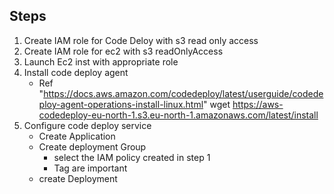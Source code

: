 ## Steps
1. Create IAM role for Code Deloy with s3 read only access
2. Create IAM role for ec2 with s3 readOnlyAccess
3. Launch Ec2 inst with appropriate role
4. Install code deploy agent
    - Ref "https://docs.aws.amazon.com/codedeploy/latest/userguide/codedeploy-agent-operations-install-linux.html"
wget https://aws-codedeploy-eu-north-1.s3.eu-north-1.amazonaws.com/latest/install
5. Configure code deploy service
    - Create Application
    - Create deployment Group
        - select the IAM policy created in step 1
        - Tag are important
    - create Deployment
